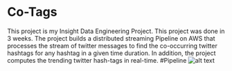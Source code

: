 # Co-Tags
This project is my Insight Data Engineering Project. This project was done in 3 weeks. The project builds a distributed streaming Pipeline on AWS that processes the stream of twitter messages to find the co-occurring twitter hashtags for any hashtag in a given time duration. In addition, the project computes the trending twitter hash-tags in real-time.
#Pipeline
![alt text](http://Co-Tags/Amardemo2018.pptx.jpg)
